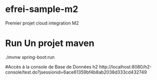 # efrei-sample-m2
Premier projet cloud integration M2

# Run Un projet maven 
./mvnw spring-boot:run

#Accès à la console de Base de Données h2
http://localhost:8080/h2-console/test.do?jsessionid=6ace61359bf4b8ab2038d333cd432749
